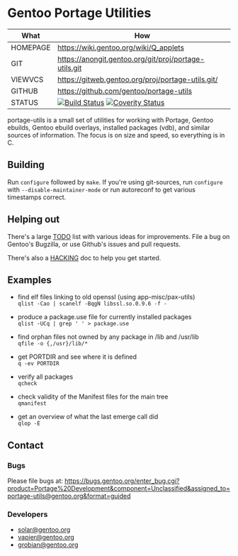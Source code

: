 # Gentoo Portage Utilities

| What     | How                                                       |
| -------- | --------------------------------------------------------- |
| HOMEPAGE | https://wiki.gentoo.org/wiki/Q_applets                    |
| GIT      | https://anongit.gentoo.org/git/proj/portage-utils.git     |
| VIEWVCS  | https://gitweb.gentoo.org/proj/portage-utils.git/         |
| GITHUB   | https://github.com/gentoo/portage-utils                   |
| STATUS   | [![Build Status](https://travis-ci.org/gentoo/portage-utils.svg?branch=master)](https://travis-ci.org/gentoo/portage-utils) [![Coverity Status](https://scan.coverity.com/projects/9213/badge.svg)](https://scan.coverity.com/projects/gentoo-portage-utils) |

portage-utils is a small set of utilities for working with Portage, Gentoo
ebuilds, Gentoo ebuild overlays, installed packages (vdb), and similar sources
of information.  The focus is on size and speed, so everything is in C.

## Building

Run `configure` followed by `make`.  If you're using git-sources, run
`configure` with `--disable-maintainer-mode` or run autoreconf to get
various timestamps correct.

## Helping out

There's a large [TODO](./TODO.md) list with various ideas for
improvements.  File a bug on Gentoo's Bugzilla, or use Github's issues
and pull requests.

There's also a [HACKING](./HACKING.md) doc to help you get started.

## Examples

* find elf files linking to old openssl (using app-misc/pax-utils)<br>
  `qlist -Cao | scanelf -BqgN libssl.so.0.9.6 -f -`

* produce a package.use file for currently installed packages<br>
  `qlist -UCq | grep ' ' > package.use`

* find orphan files not owned by any package in /lib and /usr/lib<br>
  `qfile -o {,/usr}/lib/*`
	
* get PORTDIR and see where it is defined<br>
  `q -ev PORTDIR`

* verify all packages<br>
  `qcheck`

* check validity of the Manifest files for the main tree<br>
  `qmanifest`

* get an overview of what the last emerge call did<br>
  `qlop -E`

## Contact

### Bugs

Please file bugs at:
	https://bugs.gentoo.org/enter_bug.cgi?product=Portage%20Development&component=Unclassified&assigned_to=portage-utils@gentoo.org&format=guided

### Developers

* solar@gentoo.org
* vapier@gentoo.org
* grobian@gentoo.org
